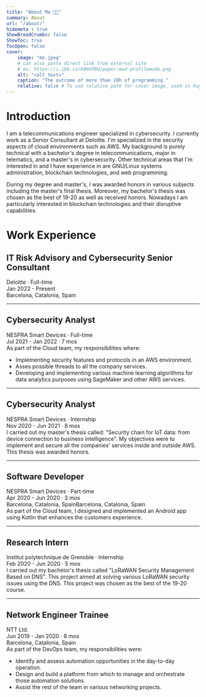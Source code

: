 ```yaml
---
title: "About Me 👨‍💻"
summary: About
url: "/about/"
hidemeta : true
ShowBreadCrumbs: false
ShowToc: true
TocOpen: false
cover:
    image: "me.jpeg"
    # can also paste direct link from external site
    # ex. https://i.ibb.co/K0HVPBd/paper-mod-profilemode.png
    alt: "<alt text>"
    caption: "The outcome of more than 28h of programming."
    relative: false # To use relative path for cover image, used in hugo Page-bundles
---
```


# Introduction
I am a telecommunications engineer specialized in cybersecurity. I currently work as a Senior Consultant at Deloitte. I'm specialized in the security aspects of cloud environments such as AWS. My background is purely technical with a bachelor's degree in telecommunications, major in telematics, and a master's in cybersecurity. Other technical areas that I'm interested in and I have experience in are GNU/Linux systems administration, blockchain technologies, and web programming.

During my degree and master's, I was awarded honors in various subjects including the master's final thesis. Moreover, my bachelor's thesis was chosen as the best of 19-20 as well as received honors. Nowadays I am particularly interested in blockchain technologies and their disruptive capabilities.

# Work Experience

## IT Risk Advisory and Cybersecurity Senior Consultant
Deloitte · Full-time \
Jan 2022 - Present \
Barcelona, Catalonia, Spain

* * * 

## Cybersecurity Analyst
NESPRA Smart Devices · Full-time \
Jul 2021 - Jan 2022 · 7 mos \
As part of the Cloud team, my responsibilities where:
- Implementing security features and protocols in an AWS environment.
- Asses possible threads to all the company services.
- Developing and implementing various machine learning algorithms for data analytics purposes using SageMaker and other AWS services.

* * *

## Cybersecurity Analyst
NESPRA Smart Devices · Internship \
Nov 2020 - Jun 2021 · 8 mos \
I carried out my master's thesis called: "Security chain for IoT data: from device connection to business intelligence". My objectives were to implement and secure all the companies' services inside and outside AWS. This thesis was awarded honors.

* * * 

## Software Developer
NESPRA Smart Devices · Part-time \
Apr 2020 - Jun 2020 · 3 mos \
Barcelona, Catalonia, SpainBarcelona, Catalonia, Spain \
As part of the Cloud team, I designed and implemented an Android app using Kotlin that enhances the customers experience.

* * * 

## Research Intern
Institut polytechnique de Grenoble · Internship \
Feb 2020 - Jun 2020 · 5 mos \
I carried out my bachelor's thesis called "LoRaWAN Security Management Based on DNS". This project aimed at solving various LoRaWAN security issues using the DNS. This project was chosen as the best of the 19-20 course.

* * *

## Network Engineer Trainee
NTT Ltd. \
Jun 2019 - Jan 2020 · 8 mos \
Barcelona, Catalonia, Spain \
As part of the DevOps team, my responsibilities were:
- Identify and assess automation opportunities in the day-to-day operation.
- Design and build a platform from which to manage and orchestrate those automation solutions.
- Assist the rest of the team in various networking projects.

